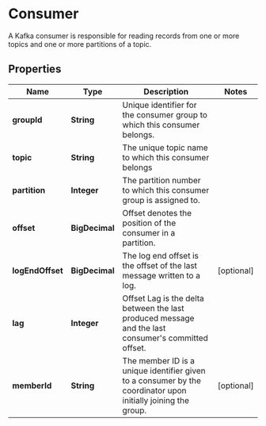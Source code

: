 

# Consumer

A Kafka consumer is responsible for reading records from one or more topics and one or more partitions of a topic.

## Properties

Name | Type | Description | Notes
------------ | ------------- | ------------- | -------------
**groupId** | **String** | Unique identifier for the consumer group to which this consumer belongs. | 
**topic** | **String** | The unique topic name to which this consumer belongs | 
**partition** | **Integer** | The partition number to which this consumer group is assigned to. | 
**offset** | **BigDecimal** | Offset denotes the position of the consumer in a partition. | 
**logEndOffset** | **BigDecimal** | The log end offset is the offset of the last message written to a log. |  [optional]
**lag** | **Integer** | Offset Lag is the delta between the last produced message and the last consumer&#39;s committed offset. | 
**memberId** | **String** | The member ID is a unique identifier given to a consumer by the coordinator upon initially joining the group. |  [optional]



